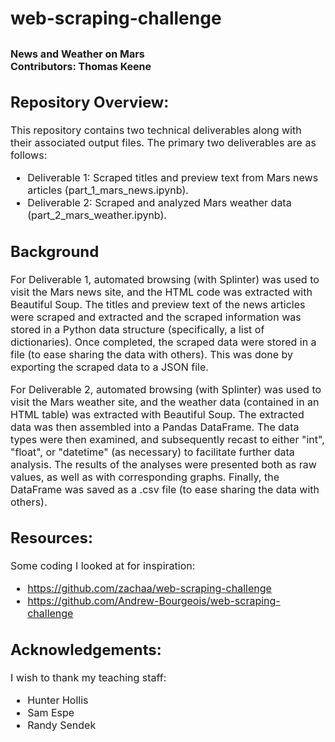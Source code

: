 # web-scraping-challenge

<font size="3">**News and Weather on Mars**  
**Contributors:** Thomas Keene
---
## Repository Overview:
This repository contains two technical deliverables along with their associated output files. The primary two deliverables are as follows:
- Deliverable 1: Scraped titles and preview text from Mars news articles (part_1_mars_news.ipynb).
- Deliverable 2: Scraped and analyzed Mars weather data (part_2_mars_weather.ipynb).

## Background
For Deliverable 1, automated browsing (with Splinter) was used to visit the Mars news site, and the HTML code was extracted with Beautiful Soup. The titles and preview text of the news articles were scraped and extracted and the scraped information was stored in a Python data structure (specifically, a list of dictionaries). Once completed, the scraped data were stored in a file (to ease sharing the data with others). This was done by exporting the scraped data to a JSON file.

For Deliverable 2, automated browsing (with Splinter) was used to visit the Mars weather site, and the weather data (contained in an HTML table) was extracted with Beautiful Soup. The extracted data was then assembled into a Pandas DataFrame. The data types were then examined, and subsequently recast to either "int", "float", or "datetime" (as necessary) to facilitate further data analysis. The results of the analyses were presented both as raw values, as well as with corresponding graphs. Finally, the DataFrame was saved as a .csv file (to ease sharing the data with others).

## Resources:
Some coding I looked at for inspiration:
- https://github.com/zachaa/web-scraping-challenge
- https://github.com/Andrew-Bourgeois/web-scraping-challenge

## Acknowledgements:
I wish to thank my teaching staff:
- Hunter Hollis
- Sam Espe
- Randy Sendek
